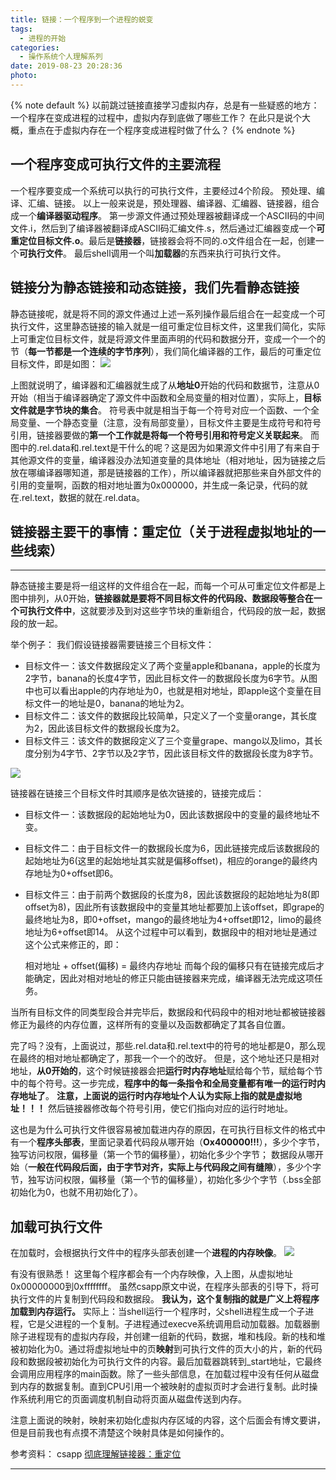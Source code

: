```yaml
---
title: 链接：一个程序到一个进程的蜕变
tags:
  - 进程的开始
categories:
  - 操作系统个人理解系列
date: 2019-08-23 20:28:36
photo:
---
```


{% note default %}
以前跳过链接直接学习虚拟内存，总是有一些疑惑的地方：一个程序在变成进程的过程中，虚拟内存到底做了哪些工作？
在此只是说个大概，重点在于虚拟内存在一个程序变成进程时做了什么？
{% endnote %}

<!-- more -->

## 一个程序变成可执行文件的主要流程
一个程序要变成一个系统可以执行的可执行文件，主要经过4个阶段。
预处理、编译、汇编、链接。
以上一般来说是，预处理器、编译器、汇编器、链接器，组合成一个**编译器驱动程序**。
第一步源文件通过预处理器被翻译成一个ASCII码的中间文件.i，然后到了编译器被翻译成ASCII码汇编文件.s，然后通过汇编器变成一个**可重定位目标文件.o**。最后是**链接器**，链接器会将不同的.o文件组合在一起，创建一个**可执行文件**。
最后shell调用一个叫**加载器**的东西来执行可执行文件。

## 链接分为静态链接和动态链接，我们先看静态链接
静态链接呢，就是将不同的源文件通过上述一系列操作最后组合在一起变成一个可执行文件，这里静态链接的输入就是一组可重定位目标文件，这里我们简化，实际上可重定位目标文件，就是将源文件里面声明的代码和数据分开，变成一个一个的节（**每一节都是一个连续的字节序列**），我们简化编译器的工作，最后的可重定位目标文件，即是如图：
<img src="http://rensongwang.gitee.io/my_drawing_bed/可重定位目标文件.png">

上图就说明了，编译器和汇编器就生成了从**地址0**开始的代码和数据节，注意从0开始（相当于编译器确定了源文件中函数和全局变量的相对位置），实际上，**目标文件就是字节块的集合**。
符号表中就是相当于每一个符号对应一个函数、一个全局变量、一个静态变量（注意，没有局部变量），目标文件主要是生成符号和符号引用，链接器要做的**第一个工作就是将每一个符号引用和符号定义关联起来**。
而图中的.rel.data和.rel.text是干什么的呢？这是因为如果源文件中引用了有来自于其他源文件的变量，编译器没办法知道变量的具体地址（相对地址，因为链接之后放在哪编译器哪知道，那是链接器的工作），所以编译器就把那些来自外部文件的引用的变量啊，函数的相对地址置为0x000000，并生成一条记录，代码的就在.rel.text，数据的就在.rel.data。

## 链接器主要干的事情：重定位（关于进程虚拟地址的一些线索）

---

静态链接主要是将一组这样的文件组合在一起，而每一个可从可重定位文件都是上图中排列，从0开始，**链接器就是要将不同目标文件的代码段、数据段等整合在一个可执行文件中**，这就要涉及到对这些字节块的重新组合，代码段的放一起，数据段的放一起。

举个例子：
我们假设链接器需要链接三个目标文件：

- 目标文件一：该文件数据段定义了两个变量apple和banana，apple的长度为2字节，banana的长度4字节，因此目标文件一的数据段长度为6字节。从图中也可以看出apple的内存地址为0，也就是相对地址，即apple这个变量在目标文件一的地址是0，banana的地址为2。
- 目标文件二：该文件的数据段比较简单，只定义了一个变量orange，其长度为2，因此该目标文件的数据段长度为2。
- 目标文件三：该文件的数据段定义了三个变量grape、mango以及limo，其长度分别为4字节、2字节以及2字节，因此该目标文件的数据段长度为8字节。
<img src="http://rensongwang.gitee.io/my_drawing_bed/不同目标文件重定位.png">

链接器在链接三个目标文件时其顺序是依次链接的，链接完成后：

- 目标文件一：该数据段的起始地址为0，因此该数据段中的变量的最终地址不变。
- 目标文件二：由于目标文件一的数据段长度为6，因此链接完成后该数据段的起始地址为6(这里的起始地址其实就是偏移offset)，相应的orange的最终内存地址为0+offset即6。
- 目标文件三：由于前两个数据段的长度为8，因此该数据段的起始地址为8(即offset为8)，因此所有该数据段中的变量其地址都要加上该offset，即grape的最终地址为8，即0+offset，mango的最终地址为4+offset即12，limo的最终地址为6+offset即14。
从这个过程中可以看到，数据段中的相对地址是通过这个公式来修正的，即：

  相对地址 + offset(偏移) = 最终内存地址
而每个段的偏移只有在链接完成后才能确定，因此对相对地址的修正只能由链接器来完成，编译器无法完成这项任务。

当所有目标文件的同类型段合并完毕后，数据段和代码段中的相对地址都被链接器修正为最终的内存位置，这样所有的变量以及函数都确定了其各自位置。

完了吗？没有，上面说过，那些.rel.data和.rel.text中的符号的地址都是0，那么现在最终的相对地址都确定了，那我一个一个的改好。
但是，这个地址还只是相对地址，**从0开始的**，这个时候链接器会把**运行时内存地址**赋给每个节，赋给每个节中的每个符号。这一步完成，**程序中的每一条指令和全局变量都有唯一的运行时内存地址了**。
**注意，上面说的运行时内存地址个人认为实际上指的就是虚拟地址！！！**
然后链接器修改每个符号引用，使它们指向对应的运行时地址。

这也是为什么可执行文件很容易被加载进内存的原因，在可执行目标文件的格式中有一个**程序头部表**，里面记录着代码段从哪开始（**Ox400000!!!**），多少个字节，独写访问权限，偏移量（第一个节的偏移量），初始化多少个字节；
数据段从哪开始（**一般在代码段后面，由于字节对齐，实际上与代码段之间有缝隙**），多少个字节，独写访问权限，偏移量（第一个节的偏移量），初始化多少个字节（.bss全部初始化为0，也就不用初始化了）。

## 加载可执行文件
在加载时，会根据执行文件中的程序头部表创建一个**进程的内存映像**。
<img src="http://rensongwang.gitee.io/my_drawing_bed/进程地址空间.png">

有没有很熟悉！
这里每个程序都会有一个内存映像，入上图，从虚拟地址0x00000000到0xffffffff。
虽然csapp原文中说，在程序头部表的引导下，将可执行文件的片复制到代码段和数据段。
**我认为，这个复制指的就是广义上将程序加载到内存运行。**
实际上：当shell运行一个程序时，父shell进程生成一个子进程，它是父进程的一个复制。子进程通过execve系统调用启动加载器。加载器删除子进程现有的虚拟内存段，并创建一组新的代码，数据，堆和栈段。新的栈和堆被初始化为0。通过将虚拟地址中的页**映射**到可执行文件的页大小的片，新的代码段和数据段被初始化为可执行文件的内容。最后加载器跳转到_start地址，它最终会调用应用程序的main函数。除了一些头部信息，在加载过程中没有任何从磁盘到内存的数据复制。直到CPU引用一个被映射的虚拟页时才会进行复制。此时操作系统利用它的页面调度机制自动将页面从磁盘传送到内存。

注意上面说的映射，映射来初始化虚拟内存区域的内容，这个后面会有博文要讲，但是目前我也有点摸不清楚这个映射具体是如何操作的。

参考资料：
csapp
<a href="https://segmentfault.com/a/1190000016433947">彻底理解链接器：重定位</a>





--- 

